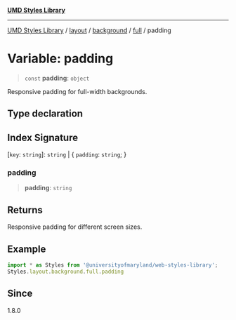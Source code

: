 [**UMD Styles Library**](../../../../../../README.md)

***

[UMD Styles Library](../../../../../../README.md) / [layout](../../../../../README.md) / [background](../../../README.md) / [full](../README.md) / padding

# Variable: padding

> `const` **padding**: `object`

Responsive padding for full-width backgrounds.

## Type declaration

## Index Signature

\[`key`: `string`\]: `string` \| \{ `padding`: `string`; \}

### padding

> **padding**: `string`

## Returns

Responsive padding for different screen sizes.

## Example

```typescript
import * as Styles from '@universityofmaryland/web-styles-library';
Styles.layout.background.full.padding
```

## Since

1.8.0
